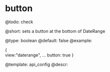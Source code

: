button
=============

@todo:
	check 


@short: sets a button at the bottom of DateRange
	

@type: boolean
@default: false
@example:

{   
    view:"daterange", 
    ...
    button: true
}

@template:	api_config
@descr:


